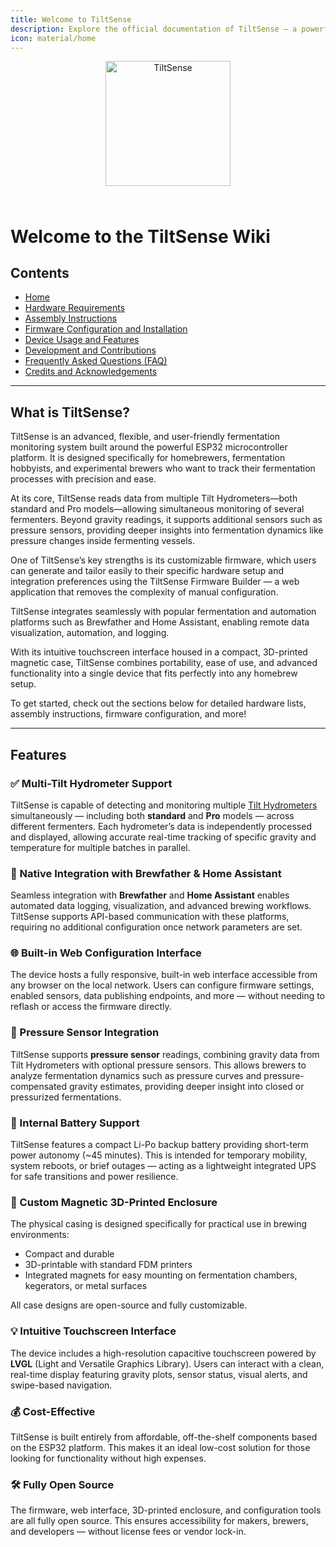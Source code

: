 ```yaml
---
title: Welcome to TiltSense
description: Explore the official documentation of TiltSense — a powerful, customizable, and open-source fermentation monitoring system based on ESP32.
icon: material/home
---
```


<div align="center">
  <img src="../TiltSense/assets/logo-text.svg" alt="TiltSense" width="200" style="margin-bottom: 1.5rem;" />
</div>

# Welcome to the TiltSense Wiki

## Contents

- [Home](index.md)
- [Hardware Requirements](Hardware.md)
- [Assembly Instructions](Assembly.md)
- [Firmware Configuration and Installation](Firmware-Setup.md)
- [Device Usage and Features](Usage.md)
- [Development and Contributions](Development.md)
- [Frequently Asked Questions (FAQ)](FAQ.md)
- [Credits and Acknowledgements](Credits.md)

---

## What is TiltSense?

TiltSense is an advanced, flexible, and user-friendly fermentation monitoring system built around the powerful ESP32
microcontroller platform. It is designed specifically for homebrewers, fermentation hobbyists, and experimental brewers
who want to track their fermentation processes with precision and ease.

At its core, TiltSense reads data from multiple Tilt Hydrometers—both standard and Pro models—allowing simultaneous
monitoring of several fermenters. Beyond gravity readings, it supports additional sensors such as pressure sensors,
providing deeper insights into fermentation dynamics like pressure changes inside fermenting vessels.

One of TiltSense’s key strengths is its customizable firmware, which users can generate and tailor easily to their
specific hardware setup and integration preferences using the TiltSense Firmware Builder — a web application that
removes the complexity of manual configuration.

TiltSense integrates seamlessly with popular fermentation and automation platforms such as Brewfather and Home
Assistant, enabling remote data visualization, automation, and logging.

With its intuitive touchscreen interface housed in a compact, 3D-printed magnetic case, TiltSense combines portability,
ease of use, and advanced functionality into a single device that fits perfectly into any homebrew setup.

To get started, check out the sections below for detailed hardware lists, assembly instructions, firmware configuration,
and more!

---

## Features

### ✅ Multi-Tilt Hydrometer Support

TiltSense is capable of detecting and monitoring multiple [Tilt Hydrometers](https://tilthydrometer.com/)
simultaneously — including both **standard** and **Pro** models — across different fermenters. Each hydrometer’s data is
independently processed and displayed, allowing accurate real-time tracking of specific gravity and temperature for
multiple batches in parallel.

### 📡 Native Integration with Brewfather & Home Assistant

Seamless integration with **Brewfather** and **Home Assistant** enables automated data logging, visualization, and
advanced brewing workflows. TiltSense supports API-based communication with these platforms, requiring no additional
configuration once network parameters are set.

### 🌐 Built-in Web Configuration Interface

The device hosts a fully responsive, built-in web interface accessible from any browser on the local network. Users can
configure firmware settings, enabled sensors, data publishing endpoints, and more — without needing
to reflash or access the firmware directly.

### 🔀 Pressure Sensor Integration

TiltSense supports **pressure sensor** readings, combining gravity data from Tilt Hydrometers with optional pressure
sensors. This allows brewers to analyze fermentation dynamics such as pressure curves and pressure-compensated gravity
estimates, providing deeper insight into closed or pressurized fermentations.

### 🔋 Internal Battery Support

TiltSense features a compact Li-Po backup battery providing short-term power autonomy (~45 minutes). This is
intended for temporary mobility, system reboots, or brief outages — acting as a lightweight integrated UPS for safe
transitions and power resilience.

### 🧲 Custom Magnetic 3D-Printed Enclosure

The physical casing is designed specifically for practical use in brewing environments:

- Compact and durable
- 3D-printable with standard FDM printers
- Integrated magnets for easy mounting on fermentation chambers, kegerators, or metal surfaces  

All case designs are open-source and fully customizable.

### 💡 Intuitive Touchscreen Interface

The device includes a high-resolution capacitive touchscreen powered by **LVGL** (Light and Versatile Graphics Library).
Users can interact with a clean, real-time display featuring gravity plots, sensor status, visual alerts, and
swipe-based navigation.

### 💰 Cost-Effective

TiltSense is built entirely from affordable, off-the-shelf components based on the ESP32 platform. This makes it an
ideal low-cost solution for those looking for functionality without high expenses.

### 🛠️ Fully Open Source

The firmware, web interface, 3D-printed enclosure, and configuration tools are all fully open source. This ensures
accessibility for makers, brewers, and developers — without license fees or vendor lock-in.